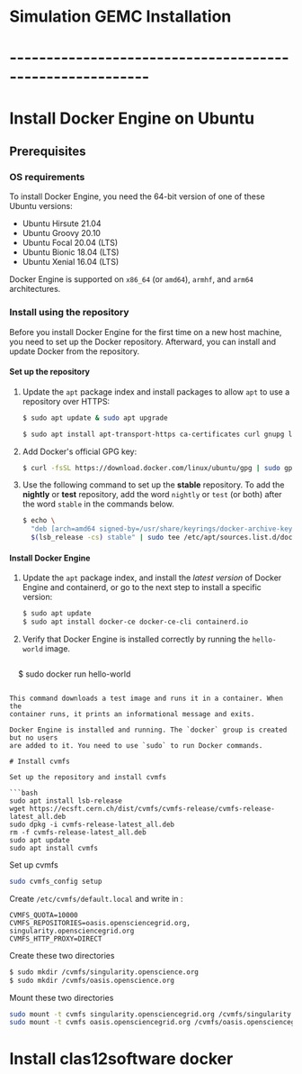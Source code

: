 # Simulation GEMC Installation

# ---------------------------------------------------------

# Install Docker Engine on Ubuntu

## Prerequisites

### OS requirements

To install Docker Engine, you need the 64-bit version of one of these Ubuntu
versions:

- Ubuntu Hirsute 21.04
- Ubuntu Groovy 20.10
- Ubuntu Focal 20.04 (LTS)
- Ubuntu Bionic 18.04 (LTS)
- Ubuntu Xenial 16.04 (LTS)

Docker Engine is supported on `x86_64` (or `amd64`), `armhf`, and `arm64` architectures.

### Install using the repository

Before you install Docker Engine for the first time on a new host machine, you need
to set up the Docker repository. Afterward, you can install and update Docker
from the repository.

#### Set up the repository

1. Update the `apt` package index and install packages to allow `apt` to use a repository over HTTPS:

   ```bash
   $ sudo apt update & sudo apt upgrade
   ```
   ```bash
   $ sudo apt install apt-transport-https ca-certificates curl gnupg lsb-release
   ```

3. Add Docker's official GPG key:
   
   ```bash
   $ curl -fsSL https://download.docker.com/linux/ubuntu/gpg | sudo gpg --dearmor -o /usr/share/keyrings/docker-archive-keyring.gpg
   ```

4. Use the following command to set up the **stable** repository. To add the
   **nightly** or **test** repository, add the word `nightly` or `test` (or both)
   after the word `stable` in the commands below.
   
   ```bash
   $ echo \
     "deb [arch=amd64 signed-by=/usr/share/keyrings/docker-archive-keyring.gpg] {{ download-url-base }} \
     $(lsb_release -cs) stable" | sudo tee /etc/apt/sources.list.d/docker.list > /dev/null
   ```

#### Install Docker Engine

1. Update the `apt` package index, and install the _latest version_ of Docker
   Engine and containerd, or go to the next step to install a specific version:
   
   ```bash
   $ sudo apt update
   $ sudo apt install docker-ce docker-ce-cli containerd.io
   ```

2. Verify that Docker Engine is installed correctly by running the `hello-world`
   image.

   ```bash
    $ sudo docker run hello-world
   ```

This command downloads a test image and runs it in a container. When the
container runs, it prints an informational message and exits.

Docker Engine is installed and running. The `docker` group is created but no users
are added to it. You need to use `sudo` to run Docker commands.

# Install cvmfs

Set up the repository and install cvmfs 

```bash
sudo apt install lsb-release
wget https://ecsft.cern.ch/dist/cvmfs/cvmfs-release/cvmfs-release-latest_all.deb
sudo dpkg -i cvmfs-release-latest_all.deb
rm -f cvmfs-release-latest_all.deb
sudo apt update  
sudo apt install cvmfs
```

Set up cvmfs 

```bash
sudo cvmfs_config setup
```

Create `/etc/cvmfs/default.local`  and write in :

```vim
CVMFS_QUOTA=10000
CVMFS_REPOSITORIES=oasis.opensciencegrid.org, singularity.opensciencegrid.org
CVMFS_HTTP_PROXY=DIRECT
```

Create these two directories 

```bash
$ sudo mkdir /cvmfs/singularity.openscience.org
$ sudo mkdir /cvmfs/oasis.openscience.org
```

Mount these two directories 

```bash
sudo mount -t cvmfs singularity.opensciencegrid.org /cvmfs/singularity.opensciencegrid.org
sudo mount -t cvmfs oasis.opensciencegrid.org /cvmfs/oasis.opensciencegrid.org
```

# Install clas12software docker
